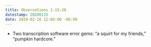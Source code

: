 ```yaml
---
title: Observations 1-15-20
datestamp: 20200115
date: 2020-02-16 12:04:00 -06:00
---
```


- Two transcription software error gems: “a squirt for my friends,” “pumpkin hardcore.”
